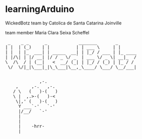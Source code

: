 # learningArduino

WickedBotz team by Catolica de Santa Catarina Joinville

team member Maria Clara Seixa Scheffel

<pre>
 _    _ _      _            _______       _       
| |  | (_)    | |          | | ___ \     | |      
| |  | |_  ___| | _____  __| | |_/ / ___ | |_ ____
| |/\| | |/ __| |/ / _ \/ _` | ___ \/ _ \| __|_  /
\  /\  / | (__|   <  __/ (_| | |_/ / (_) | |_ / / 
 \/  \/|_|\___|_|\_\___|\__,_\____/ \___/ \__/___|
 </pre>
 
 <pre>
             ,-. 
    ,     ,-.   ,-. 
   / \   (   )-(   ) 
   \ |  ,.>-(   )-< 
    \|,' (   )-(   ) 
     Y ___`-'   `-' 
     |/__/   `-' 
     | 
     | 
     |    -hrr- 
  ___|_____________ 
</pre>
